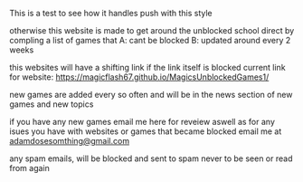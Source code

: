 This is a test to see how it handles push with this style

otherwise this website is made to get around the unblocked school direct by compling a list of games that
A: cant be blocked
B: updated around every 2 weeks 

this websites will have a shifting link if the link itself is blocked 
current link for website: https://magicflash67.github.io/MagicsUnblockedGames1/

new games are added every so often and will be in the news section of new games and new topics

if you have any new games email me here for reveiew
aswell as for any isues you have with websites or games that became blocked
email me at adamdosesomthing@gmail.com

any spam emails, will be blocked and sent to spam never to be seen or read from again